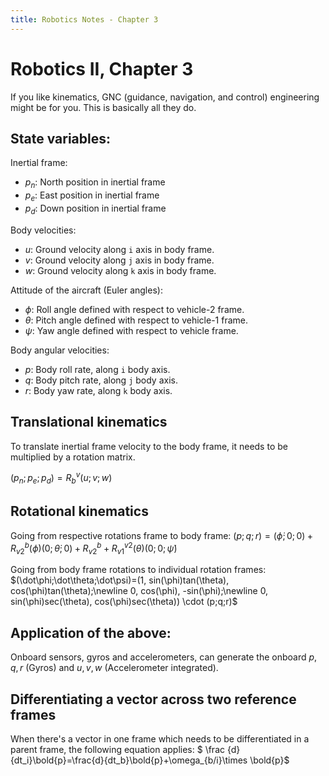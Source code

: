 ```yaml
---
title: Robotics Notes - Chapter 3
---
```

<script type="text/x-mathjax-config">
  MathJax.Hub.Config({tex2jax: {inlineMath: [['$','$'], ['\\(','\\)']]}});
</script>
<script type="text/javascript"
  src="https://cdnjs.cloudflare.com/ajax/libs/mathjax/2.7.1/MathJax.js?config=TeX-AMS-MML_HTMLorMML">
</script>
# Robotics II, Chapter 3

If you like kinematics, GNC (guidance, navigation, and control) engineering might be for you. This is basically all they do.
## State variables:
Inertial frame:
* $p_n$: North position in inertial frame
* $p_e$: East position in inertial frame
* $p_d$: Down position in inertial frame

Body velocities:
* $u$: Ground velocity along `i` axis in body frame.
* $v$: Ground velocity along `j` axis in body frame.
* $w$: Ground velocity along `k` axis in body frame.

Attitude of the aircraft (Euler angles):
* $\phi$: Roll angle defined with respect to vehicle-2 frame.
* $\theta$: Pitch angle defined with respect to vehicle-1 frame.
* $\psi$: Yaw angle defined with respect to vehicle frame.

Body angular velocities:
* $p$: Body roll rate, along `i` body axis.
* $q$: Body pitch rate, along `j` body axis.
* $r$: Body yaw rate, along `k` body axis.

## Translational kinematics
To translate inertial frame velocity to the body frame, it needs to be multiplied by a rotation matrix. 

$(p_n;p_e;p_d)=R^v_b(u;v;w)$

## Rotational kinematics

Going from respective rotations frame to body frame:
$(p;q;r) = (\dot\phi;0;0) + R^b_{v2}(\phi)(0;\dot\theta;0) + R^b_{v2}+R^{v2}_{v1}(\theta)(0;0;\dot\psi)$

Going from body frame rotations to individual rotation frames:
$(\dot\phi;\dot\theta;\dot\psi)=(1, sin(\phi)tan(\theta), cos(\phi)tan(\theta);\newline 0, cos(\phi), -sin(\phi);\newline 0, sin(\phi)sec(\theta), cos(\phi)sec(\theta)) \cdot (p;q;r)$

## Application of the above:
Onboard sensors, gyros and accelerometers, can generate the onboard $p,q,r$ (Gyros) and $u,v,w$ (Accelerometer integrated).

## Differentiating a vector across two reference frames
When there's a vector in one frame which needs to be differentiated in a parent frame, the following equation applies:
$ \frac {d}{dt_i}\bold{p}=\frac{d}{dt_b}\bold{p}+\omega_{b/i}\times \bold{p}$